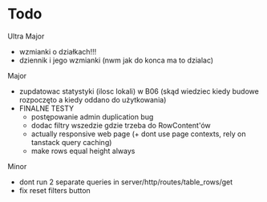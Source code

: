 # Todo

Ultra Major

-   wzmianki o działkach!!!
-   dziennik i jego wzmianki (nwm jak do konca ma to dzialac)

Major

-   zupdatowac statystyki (ilosc lokali) w B06 (skąd wiedziec kiedy budowe rozpoczęto a kiedy oddano do użytkowania)
-   FINALNE TESTY
    -   postępowanie admin duplication bug
    -   dodac filtry wszedzie gdzie trzeba do RowContent'ów
    -   actually responsive web page (+ dont use page contexts, rely on tanstack query caching)
    -   make rows equal height always

Minor

-   dont run 2 separate queries in server/http/routes/table_rows/get
-   fix reset filters button
